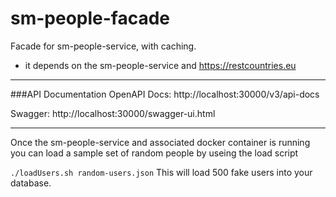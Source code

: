 # sm-people-facade

Facade for sm-people-service, with caching.
* it depends on the sm-people-service and https://restcountries.eu
---
###API Documentation
OpenAPI Docs: http://localhost:30000/v3/api-docs

Swagger: http://localhost:30000/swagger-ui.html

---
Once the sm-people-service and associated docker container is running you can load a sample set of random people by useing the load script

`./loadUsers.sh random-users.json`
This will load 500 fake users into your database.
